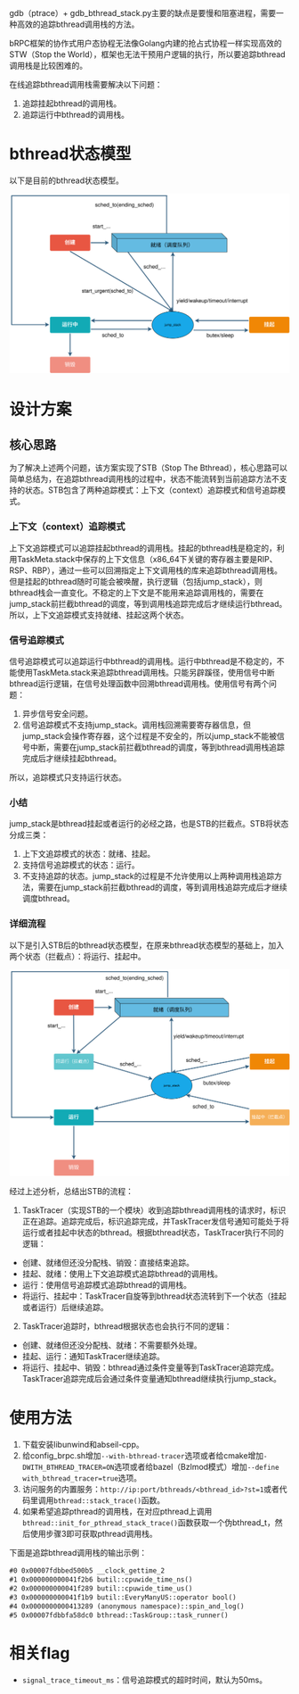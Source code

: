 gdb（ptrace）+ gdb_bthread_stack.py主要的缺点是要慢和阻塞进程，需要一种高效的追踪bthread调用栈的方法。

bRPC框架的协作式用户态协程无法像Golang内建的抢占式协程一样实现高效的STW（Stop the World），框架也无法干预用户逻辑的执行，所以要追踪bthread调用栈是比较困难的。

在线追踪bthread调用栈需要解决以下问题：
1. 追踪挂起bthread的调用栈。 
2. 追踪运行中bthread的调用栈。

# bthread状态模型

以下是目前的bthread状态模型。

![bthread状态模型](../images/bthread_status_model.svg)

# 设计方案

## 核心思路

为了解决上述两个问题，该方案实现了STB（Stop The Bthread），核心思路可以简单总结为，在追踪bthread调用栈的过程中，状态不能流转到当前追踪方法不支持的状态。STB包含了两种追踪模式：上下文（context）追踪模式和信号追踪模式。

### 上下文（context）追踪模式
上下文追踪模式可以追踪挂起bthread的调用栈。挂起的bthread栈是稳定的，利用TaskMeta.stack中保存的上下文信息（x86_64下关键的寄存器主要是RIP、RSP、RBP），通过一些可以回溯指定上下文调用栈的库来追踪bthread调用栈。但是挂起的bthread随时可能会被唤醒，执行逻辑（包括jump_stack），则bthread栈会一直变化。不稳定的上下文是不能用来追踪调用栈的，需要在jump_stack前拦截bthread的调度，等到调用栈追踪完成后才继续运行bthread。所以，上下文追踪模式支持就绪、挂起这两个状态。

### 信号追踪模式

信号追踪模式可以追踪运行中bthread的调用栈。运行中bthread是不稳定的，不能使用TaskMeta.stack来追踪bthread调用栈。只能另辟蹊径，使用信号中断bthread运行逻辑，在信号处理函数中回溯bthread调用栈。使用信号有两个问题：

1. 异步信号安全问题。
2. 信号追踪模式不支持jump_stack。调用栈回溯需要寄存器信息，但jump_stack会操作寄存器，这个过程是不安全的，所以jump_stack不能被信号中断，需要在jump_stack前拦截bthread的调度，等到bthread调用栈追踪完成后才继续挂起bthread。

所以，追踪模式只支持运行状态。

### 小结

jump_stack是bthread挂起或者运行的必经之路，也是STB的拦截点。STB将状态分成三类：
1. 上下文追踪模式的状态：就绪、挂起。
2. 支持信号追踪模式的状态：运行。
3. 不支持追踪的状态。jump_stack的过程是不允许使用以上两种调用栈追踪方法，需要在jump_stack前拦截bthread的调度，等到调用栈追踪完成后才继续调度bthread。

### 详细流程

以下是引入STB后的bthread状态模型，在原来bthread状态模型的基础上，加入两个状态（拦截点）：将运行、挂起中。

![bthread STB状态模型](../images/bthread_stb_model.svg)

经过上述分析，总结出STB的流程：

1. TaskTracer（实现STB的一个模块）收到追踪bthread调用栈的请求时，标识正在追踪。追踪完成后，标识追踪完成，并TaskTracer发信号通知可能处于将运行或者挂起中状态的bthread。根据bthread状态，TaskTracer执行不同的逻辑：
- 创建、就绪但还没分配栈、销毁：直接结束追踪。
- 挂起、就绪：使用上下文追踪模式追踪bthread的调用栈。
- 运行：使用信号追踪模式追踪bthread的调用栈。
- 将运行、挂起中：TaskTracer自旋等到bthread状态流转到下一个状态（挂起或者运行）后继续追踪。

2. TaskTracer追踪时，bthread根据状态也会执行不同的逻辑：
- 创建、就绪但还没分配栈、就绪：不需要额外处理。
- 挂起、运行：通知TaskTracer继续追踪。
- 将运行、挂起中、销毁：bthread通过条件变量等到TaskTracer追踪完成。TaskTracer追踪完成后会通过条件变量通知bthread继续执行jump_stack。

# 使用方法

1. 下载安装libunwind和abseil-cpp。
2. 给config_brpc.sh增加`--with-bthread-tracer`选项或者给cmake增加`-DWITH_BTHREAD_TRACER=ON`选项或者给bazel（Bzlmod模式）增加`--define with_bthread_tracer=true`选项。
3. 访问服务的内置服务：`http://ip:port/bthreads/<bthread_id>?st=1`或者代码里调用`bthread::stack_trace()`函数。
4. 如果希望追踪pthread的调用栈，在对应pthread上调用`bthread::init_for_pthread_stack_trace()`函数获取一个伪bthread_t，然后使用步骤3即可获取pthread调用栈。

下面是追踪bthread调用栈的输出示例：
```shell
#0 0x00007fdbbed500b5 __clock_gettime_2
#1 0x000000000041f2b6 butil::cpuwide_time_ns()
#2 0x000000000041f289 butil::cpuwide_time_us()
#3 0x000000000041f1b9 butil::EveryManyUS::operator bool()
#4 0x0000000000413289 (anonymous namespace)::spin_and_log()
#5 0x00007fdbbfa58dc0 bthread::TaskGroup::task_runner()
```

# 相关flag

- `signal_trace_timeout_ms`：信号追踪模式的超时时间，默认为50ms。